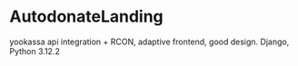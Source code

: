 # AutodonateLanding
yookassa api integration + RCON, adaptive frontend, good design.
Django, Python 3.12.2
